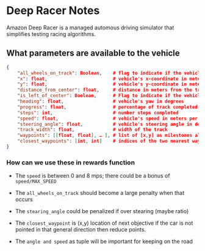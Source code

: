 # Deep Racer Notes

Amazon Deep Racer is a managed automous driving simulator that simplifies testing racing algorithms.

## What parameters are available to the vehicle

```json
{
    "all_wheels_on_track": Boolean,    # flag to indicate if the vehicle is on the track
    "x": float,                        # vehicle's x-coordinate in meters
    "y": float,                        # vehicle's y-coordinate in meters
    "distance_from_center": float,     # distance in meters from the track center
    "is_left_of_center": Boolean,      # Flag to indicate if the vehicle is on the left side to the track center or not.
    "heading": float,                  # vehicle's yaw in degrees
    "progress": float,                 # percentage of track completed
    "steps": int,                      # number steps completed
    "speed": float,                    # vehicle's speed in meters per second (m/s)
    "steering_angle": float,           # vehicle's steering angle in degrees
    "track_width": float,              # width of the track
    "waypoints": [[float, float], … ], # list of [x,y] as milestones along the track center
    "closest_waypoints": [int, int]    # indices of the two nearest waypoints.
}
```

### How can we use these in rewards function

* The `speed` is between 0 and 8 mps; there could be a bonus of `speed/MAX_SPEED`

* The `all_wheels_on_track` should become a large penalty when that occurs

* The `stearing_angle` could be penalized if over stearing (maybe ratio)

* The `closest_waypoint` is (x,y) location of next objective if the car is not pointed in that general direction then reduce points.

* The `angle and speed` as tuple will be important for keeping on the road
